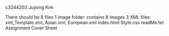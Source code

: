 c3244203
Juyong Kim

There should be 8 files
1 image folder:  contains 8 images
3 XML files: xml_Template.xml, Asian.xml, European.xml
index.html
Style.css
readMe.txt
Assignment Cover Sheet
